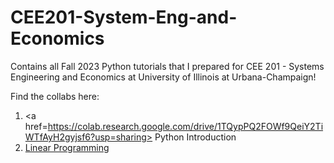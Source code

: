 # CEE201-System-Eng-and-Economics

Contains all Fall 2023 Python tutorials that I prepared for CEE 201 - Systems Engineering and Economics at University of Illinois at Urbana-Champaign!

Find the collabs here:
1. <a href=https://colab.research.google.com/drive/1TQypPQ2FOWf9QeiY2TiWTfAyH2gyjsf6?usp=sharing> Python Introduction </a>
2. [Linear Programming](https://colab.research.google.com/drive/1egmSh0m86OiGCul-9f1gPMi6K7aWMphf?usp=sharing)  

